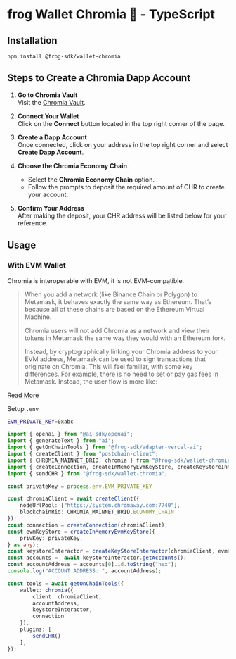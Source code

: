 # frog Wallet Chromia 🐸 - TypeScript

## Installation
```
npm install @frog-sdk/wallet-chromia
```
## Steps to Create a Chromia Dapp Account

1. **Go to Chromia Vault**  
   Visit the [Chromia Vault](https://vault.chromia.com/en/dapps/).

2. **Connect Your Wallet**  
   Click on the **Connect** button located in the top right corner of the page.

3. **Create a Dapp Account**  
   Once connected, click on your address in the top right corner and select **Create Dapp Account**.

4. **Choose the Chromia Economy Chain**  
   - Select the **Chromia Economy Chain** option.  
   - Follow the prompts to deposit the required amount of CHR to create your account.

5. **Confirm Your Address**  
   After making the deposit, your CHR address will be listed below for your reference.


## Usage

### With EVM Wallet

Chromia is interoperable with EVM, it is not EVM-compatible.

> When you add a network (like Binance Chain or Polygon) to Metamask, it behaves exactly the same way as Ethereum. That’s because all of these chains are based on the Ethereum Virtual Machine. 
>
> Chromia users will not add Chromia as a network and view their tokens in Metamask the same way they would with an Ethereum fork.
>
> Instead, by cryptographically linking your Chromia address to your EVM address, Metamask can be used to sign transactions that originate on Chromia. This will feel familiar, with some key differences. For example, there is no need to set or pay gas fees in Metamask. Instead, the user flow is more like:

[Read More](https://blog.chromia.com/chromia-explained-eif/)

Setup `.env`
```sh
EVM_PRIVATE_KEY=0xabc
```

```typescript
import { openai } from "@ai-sdk/openai";
import { generateText } from "ai";
import { getOnChainTools } from "@frog-sdk/adapter-vercel-ai";
import { createClient } from "postchain-client";
import { CHROMIA_MAINNET_BRID, chromia } from "@frog-sdk/wallet-chromia";
import { createConnection, createInMemoryEvmKeyStore, createKeyStoreInteractor } from "@chromia/ft4";
import { sendCHR } from "@frog-sdk/wallet-chromia";

const privateKey = process.env.EVM_PRIVATE_KEY

const chromiaClient = await createClient({
    nodeUrlPool: ["https://system.chromaway.com:7740"],
    blockchainRid: CHROMIA_MAINNET_BRID.ECONOMY_CHAIN
});
const connection = createConnection(chromiaClient);
const evmKeyStore = createInMemoryEvmKeyStore({
    privKey: privateKey,
} as any);
const keystoreInteractor = createKeyStoreInteractor(chromiaClient, evmKeyStore)
const accounts =  await keystoreInteractor.getAccounts();
const accountAddress = accounts[0].id.toString("hex");
console.log("ACCOUNT ADDRESS: ", accountAddress);

const tools = await getOnChainTools({
    wallet: chromia({
        client: chromiaClient,
        accountAddress,
        keystoreInteractor,
        connection
    }),
    plugins: [
        sendCHR()
    ],
});
```